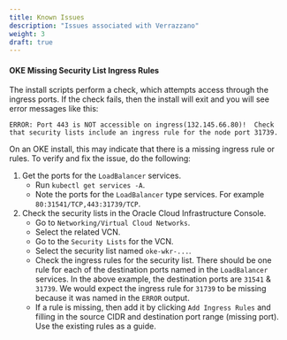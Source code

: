 ```yaml
---
title: Known Issues
description: "Issues associated with Verrazzano"
weight: 3
draft: true
---
```



#### OKE Missing Security List Ingress Rules

The install scripts perform a check, which attempts access through the ingress ports.  If the check fails, then the install will exit and you will see error messages like this:

`ERROR: Port 443 is NOT accessible on ingress(132.145.66.80)!  Check that security lists include an ingress rule for the node port 31739.`

On an OKE install, this may indicate that there is a missing ingress rule or rules.  To verify and fix the issue, do the following:
  1. Get the ports for the `LoadBalancer` services.
     * Run `kubectl get services -A`.
     * Note the ports for the `LoadBalancer` type services.  For example `80:31541/TCP,443:31739/TCP`.
  2. Check the security lists in the Oracle Cloud Infrastructure Console.
     * Go to `Networking/Virtual Cloud Networks`.
     * Select the related VCN.
     * Go to the `Security Lists` for the VCN.
     * Select the security list named `oke-wkr-...`.
     * Check the ingress rules for the security list.  There should be one rule for each of the destination ports named in the `LoadBalancer` services.  In the above example, the destination ports are `31541` & `31739`. We would expect the ingress rule for `31739` to be missing because it was named in the `ERROR` output.
     * If a rule is missing, then add it by clicking `Add Ingress Rules` and filling in the source CIDR and destination port range (missing port).  Use the existing rules as a guide.
